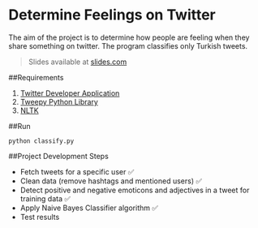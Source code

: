 # Determine Feelings on Twitter
The aim of the project is to determine how people are feeling when they share something on twitter. The program classifies only Turkish tweets.

> Slides available at [slides.com](https://slides.com/mertkahyaoglu/twitter-sentiment-analysis)

##Requirements

1. [Twitter Developer Application](https://apps.twitter.com/app/new)
2. [Tweepy Python Library](http://www.tweepy.org/)
3. [NLTK](http://www.nltk.org/)

##Run

`python classify.py`

##Project Development Steps

* Fetch tweets for a specific user :white_check_mark:
* Clean data (remove hashtags and mentioned users) :white_check_mark:
* Detect positive and negative emoticons and adjectives in a tweet for training data :white_check_mark:
* Apply Naive Bayes Classifier algorithm :white_check_mark:
* Test results
